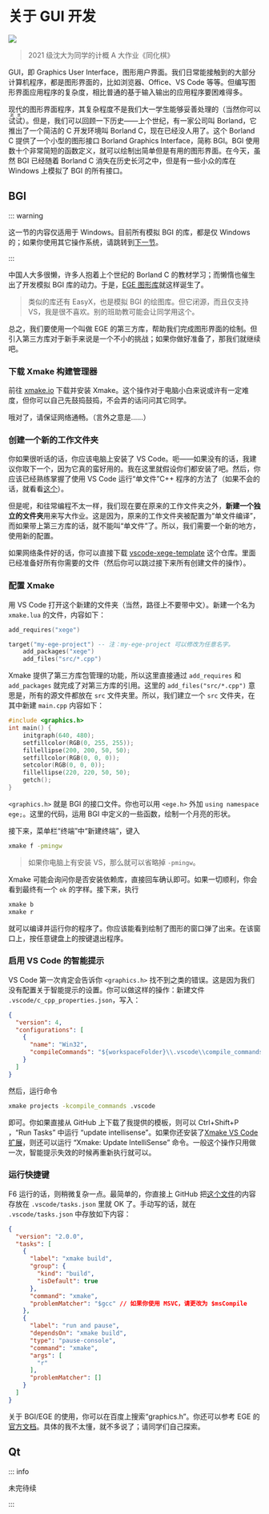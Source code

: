 # 关于 GUI 开发

![](https://s1.ax1x.com/2022/11/05/xOowIH.png)
> 2021 级沈大为同学的计概 A 大作业《同化棋》

GUI，即 Graphics User Interface，图形用户界面。我们日常能接触到的大部分计算机程序，都是图形界面的，比如浏览器、Office、VS Code 等等。但编写图形界面应用程序的复杂度，相比普通的基于输入输出的应用程序要困难得多。

现代的图形界面程序，其复杂程度不是我们大一学生能够妥善处理的（当然你可以<ruby>试试<rt>逝世</rt></ruby>）。但是，我们可以回顾一下历史——上个世纪，有一家公司叫 Borland，它推出了一个简洁的 C 开发环境叫 Borland C，现在已经没人用了。这个 Borland C 提供了一个小型的图形接口 Borland Graphics Interface，简称 BGI。BGI 使用数十个非常简短的函数定义，就可以绘制出简单但是有用的图形界面。在今天，虽然 BGI 已经随着 Borland C 消失在历史长河之中，但是有一些小众的库在 Windows 上模拟了 BGI 的所有接口。

## BGI

::: warning

这一节的内容仅适用于 Windows。目前所有模拟 BGI 的库，都是仅 Windows 的；如果你使用其它操作系统，请跳转到[下一节](#qt)。

:::

中国人大多很懒，许多人抱着上个世纪的 Borland C 的教材学习；而懒惰也催生出了开发模拟 BGI 库的动力。于是，[EGE 图形库](https://xege.org)就这样诞生了。

> 类似的库还有 EasyX，也是模拟 BGI 的绘图库。但它闭源，而且仅支持 VS，我是很不喜欢。别的班助教可能会让同学用这个。

总之，我们要使用一个叫做 EGE 的第三方库，帮助我们完成图形界面的绘制。但引入第三方库对于新手来说是一个不小的挑战；如果你做好准备了，那我们就继续吧。

### 下载 Xmake 构建管理器

前往 [xmake.io](https://xmake.io/#/zh-cn/guide/installation?id=%e4%bd%bf%e7%94%a8powershell) 下载并安装 Xmake。这个操作对于电脑小白来说或许有一定难度，但你可以自己先鼓捣鼓捣，不会弄的话问问其它同学。

哦对了，请保证网络通畅。（言外之意是……）

### 创建一个新的工作文件夹

你如果很听话的话，你应该电脑上安装了 VS Code。呃——如果没有的话，我建议你取下一个，因为它真的蛮好用的。我在这里就假设你们都安装了吧。然后，你应该已经熟练掌握了使用 VS Code 运行“单文件”C++ 程序的方法了（如果不会的话，就看看[这个](../ide/vscode)）。

但是呢，和往常编程不太一样，我们现在要在原来的工作文件夹之外，**新建一个独立的文件夹**用来写大作业。这是因为，原来的工作文件夹被配置为“单文件编译”，而如果带上第三方库的话，就不能叫“单文件”了。所以，我们需要一个新的地方，使用新的配置。

如果网络条件好的话，你可以直接下载 [vscode-xege-template](https://github.com/Guyutongxue/vscode-xege-template) 这个仓库。里面已经准备好所有你需要的文件（然后你可以跳过接下来所有创建文件的操作）。

### 配置 Xmake

用 VS Code 打开这个新建的文件夹（当然，路径上不要带中文）。新建一个名为 `xmake.lua` 的文件，内容如下：

```lua
add_requires("xege")

target("my-ege-project") -- 注：my-ege-project 可以修改为任意名字。
    add_packages("xege")
    add_files("src/*.cpp")
```

Xmake 提供了第三方库包管理的功能，所以这里直接通过 `add_requires` 和 `add_packages` 就完成了对第三方库的引用。这里的 `add_files("src/*.cpp")` 意思是，所有的源文件都放在 `src` 文件夹里。所以，我们建立一个 `src` 文件夹，在其中新建 `main.cpp` 内容如下：

```cpp
#include <graphics.h>
int main() {
    initgraph(640, 480);
    setfillcolor(RGB(0, 255, 255));
    fillellipse(200, 200, 50, 50);
    setfillcolor(RGB(0, 0, 0));
    setcolor(RGB(0, 0, 0));
    fillellipse(220, 220, 50, 50);
    getch();
}
```

`<graphics.h>` 就是 BGI 的接口文件。你也可以用 `<ege.h>` 外加 `using namespace ege;`。这里的代码，运用 BGI 中定义的一些函数，绘制一个月亮的形状。

接下来，菜单栏“终端”中“新建终端”，键入

```sh
xmake f -pmingw
```

> 如果你电脑上有安装 VS，那么就可以省略掉 `-pmingw`。

Xmake 可能会询问你是否安装依赖库，直接回车确认即可。如果一切顺利，你会看到最终有一个 `ok` 的字样。接下来，执行

```sh
xmake b
xmake r
```

就可以编译并运行你的程序了。你应该能看到绘制了图形的窗口弹了出来。在该窗口上，按任意键盘上的按键退出程序。

### 启用 VS Code 的智能提示

VS Code 第一次肯定会告诉你 `<graphics.h>` 找不到之类的错误。这是因为我们没有配置关于智能提示的设置。你可以做这样的操作：新建文件 `.vscode/c_cpp_properties.json`，写入：

```json
{
  "version": 4,
  "configurations": [
    {
      "name": "Win32",
      "compileCommands": "${workspaceFolder}\\.vscode\\compile_commands.json"
    }
  ]
}
```

然后，运行命令

```sh
xmake projects -kcompile_commands .vscode
```

即可。你如果直接从 GitHub 上下载了我提供的模板，则可以 Ctrl+Shift+P ，“Run Tasks” 中运行 “update intellisense”。如果你还安装了[Xmake VS Code 扩展](https://marketplace.visualstudio.com/items?itemName=tboox.xmake-vscode)，则还可以运行 “Xmake: Update IntelliSense” 命令。一般这个操作只用做一次，智能提示失效的时候再重新执行就可以。

### 运行快捷键

F6 运行的话，则稍微复杂一点。最简单的，你直接上 GitHub 把[这个文件](https://github.com/Guyutongxue/vscode-xege-template/blob/main/.vscode/tasks.json)的内容存放在 `.vscode/tasks.json` 里就 OK 了。手动写的话，就在 `.vscode/tasks.json` 中存放如下内容：

```json
{
  "version": "2.0.0",
  "tasks": [
    {
      "label": "xmake build",
      "group": {
        "kind": "build",
        "isDefault": true
      },
      "command": "xmake",
      "problemMatcher": "$gcc" // 如果你使用 MSVC，请更改为 $msCompile
    },
    {
      "label": "run and pause",
      "dependsOn": "xmake build",
      "type": "pause-console",
      "command": "xmake",
      "args": [
        "r"
      ],
      "problemMatcher": []
    }
  ]
}
```

关于 BGI/EGE 的使用，你可以在百度上搜索“graphics.h”。你还可以参考 EGE 的[官方文档](https://xege.org/manual/)。具体的我不太懂，就不多说了；请同学们自己探索。

## Qt

::: info

未完待续

:::
